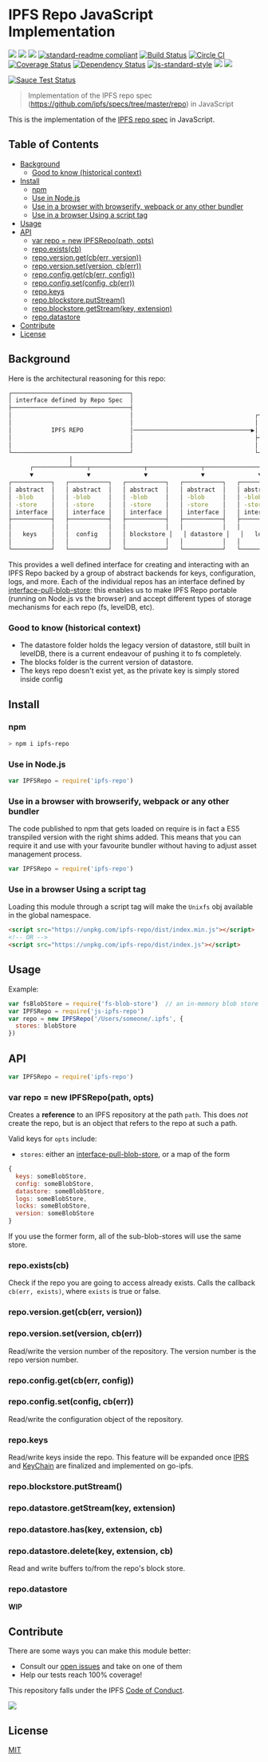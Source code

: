 # IPFS Repo JavaScript Implementation

[![](https://img.shields.io/badge/made%20by-Protocol%20Labs-blue.svg?style=flat-square)](http://ipn.io)
[![](https://img.shields.io/badge/project-IPFS-blue.svg?style=flat-square)](http://ipfs.io/)
[![](https://img.shields.io/badge/freenode-%23ipfs-blue.svg?style=flat-square)](http://webchat.freenode.net/?channels=%23ipfs)
[![standard-readme compliant](https://img.shields.io/badge/standard--readme-OK-green.svg?style=flat-square)](https://github.com/RichardLitt/standard-readme)
[![Build Status](https://travis-ci.org/ipfs/js-ipfs-repo.svg)](https://travis-ci.org/ipfs/js-ipfs-repo) [![Circle CI](https://circleci.com/gh/ipfs/js-ipfs-repo.svg?style=svg)](https://circleci.com/gh/ipfs/js-ipfs-repo)
[![Coverage Status](https://coveralls.io/repos/github/ipfs/js-ipfs-repo/badge.svg?branch=master)](https://coveralls.io/github/ipfs/js-ipfs-repo?branch=master) [![Dependency Status](https://david-dm.org/diasdavid/js-peer-id.svg?style=flat-square)](https://david-dm.org/ipfs/js-ipfs-repo)
[![js-standard-style](https://img.shields.io/badge/code%20style-standard-brightgreen.svg?style=flat-square)](https://github.com/feross/standard)
![](https://img.shields.io/badge/npm-%3E%3D3.0.0-orange.svg?style=flat-square)
![](https://img.shields.io/badge/Node.js-%3E%3D4.0.0-orange.svg?style=flat-square)

[![Sauce Test Status](https://saucelabs.com/browser-matrix/ipfs-js-repo.svg)](https://saucelabs.com/u/ipfs-js-repo)

> Implementation of the IPFS repo spec (https://github.com/ipfs/specs/tree/master/repo) in JavaScript

This is the implementation of the [IPFS repo spec](https://github.com/ipfs/specs/tree/master/repo) in JavaScript.

## Table of Contents

- [Background](#background)
  - [Good to know (historical context)](#good-to-know-historical-context)
- [Install](#install)
  - [npm](#npm)
  - [Use in Node.js](#use-in-nodejs)
  - [Use in a browser with browserify, webpack or any other bundler](#use-in-a-browser-with-browserify-webpack-or-any-other-bundler)
  - [Use in a browser Using a script tag](#use-in-a-browser-using-a-script-tag)
- [Usage](#usage)
- [API](#api)
  - [var repo = new IPFSRepo(path, opts)](#var-repo--new-ipfsrepopath-opts)
  - [repo.exists(cb)](#repoexistscb)
  - [repo.version.get(cb(err, version))](#repoversiongetcberr-version)
  - [repo.version.set(version, cb(err))](#repoversionsetversion-cberr)
  - [repo.config.get(cb(err, config))](#repoconfiggetcberr-config)
  - [repo.config.set(config, cb(err))](#repoconfigsetconfig-cberr)
  - [repo.keys](#repokeys)
  - [repo.blockstore.putStream()](#)
  - [repo.blockstore.getStream(key, extension)](#)
  - [repo.datastore](#repodatastore)
- [Contribute](#contribute)
- [License](#license)

## Background

Here is the architectural reasoning for this repo:

```bash
┌─────────────────────────────────┐
│ interface defined by Repo Spec  │
├─────────────────────────────────┤
│                                 │                                  ┌──────────────────────┐
│                                 │                                  │ interface-pull-blob-store  │
│           IPFS REPO             │─────────────────────────────────▶│     interface        │
│                                 │                                  ├──────────────────────┤
│                                 │                                  │      locks           │
└─────────────────────────────────┘                                  └──────────────────────┘
                 │
      ┌──────────┴────┬───────────────┬───────────────┬───────────────┬───────────────┐
      ▼               ▼               ▼               ▼               ▼               ▼
┌───────────┐   ┌───────────┐   ┌───────────┐   ┌───────────┐   ┌───────────┐   ┌───────────┐
│ abstract  │   │ abstract  │   │ abstract  │   │ abstract  │   │ abstract  │   │ abstract  │
│ -blob     │   │ -blob     │   │ -blob     │   │ -blob     │   │ -blob     │   │ -blob     │
│ -store    │   │ -store    │   │ -store    │   │ -store    │   │ -store    │   │ -store    │
│ interface │   │ interface │   │ interface │   │ interface │   │ interface │   │ interface │
├───────────┤   ├───────────┤   ├───────────┤   ├───────────┤   ├───────────┤   ├───────────┤
│           │   │           │   │           │   │           │   │           │   │           │
│   keys    │   │  config   │   │ blockstore │   │ datastore │   │   logs    │   │  version  │
│           │   │           │   │           │   │           │   │           │   │           │
└───────────┘   └───────────┘   └───────────┘   └───────────┘   └───────────┘   └───────────┘
```

This provides a well defined interface for creating and interacting with an IPFS
Repo backed by a group of abstract backends for keys, configuration, logs, and
more. Each of the individual repos has an interface defined by
[interface-pull-blob-store](https://github.com/ipfs/interface-pull-blob-store): this
enables us to make IPFS Repo portable (running on Node.js vs the browser) and
accept different types of storage mechanisms for each repo (fs, levelDB, etc).

### Good to know (historical context)

- The datastore folder holds the legacy version of datastore, still built in levelDB, there is a current endeavour of pushing it to fs completely.
- The blocks folder is the current version of datastore.
- The keys repo doesn't exist yet, as the private key is simply stored inside config

## Install

### npm

```sh
> npm i ipfs-repo
```

### Use in Node.js

```JavaScript
var IPFSRepo = require('ipfs-repo')
```

### Use in a browser with browserify, webpack or any other bundler

The code published to npm that gets loaded on require is in fact a ES5 transpiled version with the right shims added. This means that you can require it and use with your favourite bundler without having to adjust asset management process.

```JavaScript
var IPFSRepo = require('ipfs-repo')
```

### Use in a browser Using a script tag

Loading this module through a script tag will make the `Unixfs` obj available in the global namespace.

```html
<script src="https://unpkg.com/ipfs-repo/dist/index.min.js"></script>
<!-- OR -->
<script src="https://unpkg.com/ipfs-repo/dist/index.js"></script>
```

## Usage

Example:

```js
var fsBlobStore = require('fs-blob-store')  // an in-memory blob store
var IPFSRepo = require('js-ipfs-repo')
var repo = new IPFSRepo('/Users/someone/.ipfs', {
  stores: blobStore
})
```

## API

```js
var IPFSRepo = require('ipfs-repo')
```

### var repo = new IPFSRepo(path, opts)

Creates a **reference** to an IPFS repository at the path `path`. This does
*not* create the repo, but is an object that refers to the repo at such a path.

Valid keys for `opts` include:

- `stores`: either an
  [interface-pull-blob-store](https://github.com/ipfs/interface-pull-blob-store), or a
  map of the form

```js
{
  keys: someBlobStore,
  config: someBlobStore,
  datastore: someBlobStore,
  logs: someBlobStore,
  locks: someBlobStore,
  version: someBlobStore
}
```

If you use the former form, all of the sub-blob-stores will use the same store.

### repo.exists(cb)

Check if the repo you are going to access already exists. Calls the callback
`cb(err, exists)`, where `exists` is true or false.

### repo.version.get(cb(err, version))
### repo.version.set(version, cb(err))

Read/write the version number of the repository. The version number is the repo version number.

### repo.config.get(cb(err, config))
### repo.config.set(config, cb(err))

Read/write the configuration object of the repository.

### repo.keys

Read/write keys inside the repo. This feature will be expanded once
[IPRS](https://github.com/ipfs/specs/tree/master/records) and
[KeyChain](https://github.com/ipfs/specs/tree/master/keychain) are finalized and implemented on go-ipfs.

### repo.blockstore.putStream()
### repo.datastore.getStream(key, extension)
### repo.datastore.has(key, extension, cb)
### repo.datastore.delete(key, extension, cb)

Read and write buffers to/from the repo's block store.

### repo.datastore

**WIP**

## Contribute

There are some ways you can make this module better:

- Consult our [open issues](https://github.com/ipfs/js-ipfs-repo/issues) and take on one of them
- Help our tests reach 100% coverage!

This repository falls under the IPFS [Code of Conduct](https://github.com/ipfs/community/blob/master/code-of-conduct.md).

[![](https://cdn.rawgit.com/jbenet/contribute-ipfs-gif/master/img/contribute.gif)](https://github.com/ipfs/community/blob/master/contributing.md)

## License

[MIT](LICENSE)
